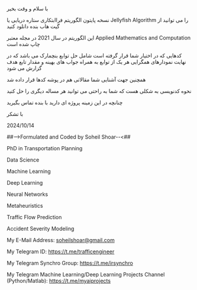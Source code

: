 با سلام و وقت بخیر

نسخه پایتون الگوریتم فراابتکاری ستاره دریایی یا Jellyfish Algorithm را می توانید از گیت هاب بنده دانلود کنید

این الگوریتم در سال 2021 در مجله معتبر Applied Mathematics and Computation چاپ شده است

کدهایی که در اختیار شما قرار گرفته است شامل حل توابع بنچمارک می باشد که در نهایت نمودارهای همگرایی هر یک از توابع به همراه جواب های بهینه و مقدار تابع هدف گزارش می شود

همچنین جهت آشنایی شما مقالاتی هم در پوشه کدها قرار داده شد

نحوه کدنویسی به شکلی هست که شما به راحتی می توانید هر مساله دیگری را حل کنید

چنانچه در این زمینه پروژه ای دارید با بنده تماس بگیرید

با تشکر

2024/10/14

##-->Formulated and Coded by Soheil Shoar--<##

PhD in Transportation Planning

Data Science

Machine Learning

Deep Learning

Neural Networks

Metaheuristics

Traffic Flow Prediction

Accident Severity Modeling

My E-Mail Address: soheilshoar@gmail.com

My Telegram ID: https://t.me/trafficengineer

My Telegram Synchro Group: https://t.me/irsynchro

My Telegram Machine Learning/Deep Learning Projects Channel (Python/Matlab): https://t.me/myaiprojects
